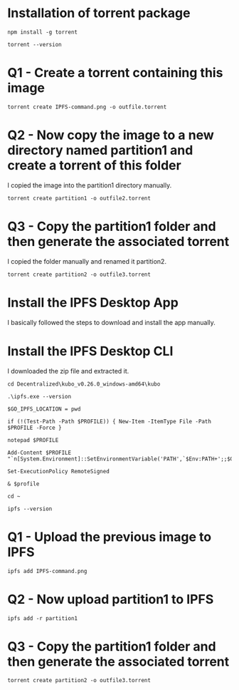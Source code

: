 # Installation of torrent package
```
npm install -g torrent

torrent --version
```

# Q1 - Create a torrent containing this image
```
torrent create IPFS-command.png -o outfile.torrent
```

# Q2 - Now copy the image to a new directory named partition1 and create a torrent of this folder

I copied the image into the partition1 directory manually.
```
torrent create partition1 -o outfile2.torrent
```

# Q3 - Copy the partition1 folder and then generate the associated torrent

I copied the folder manually and renamed it partition2.
```
torrent create partition2 -o outfile3.torrent
```

# Install the IPFS Desktop App

I basically followed the steps to download and install the app manually.

# Install the IPFS Desktop CLI

I downloaded the zip file and extracted it.
```
cd Decentralized\kubo_v0.26.0_windows-amd64\kubo

.\ipfs.exe --version

$GO_IPFS_LOCATION = pwd

if (!(Test-Path -Path $PROFILE)) { New-Item -ItemType File -Path $PROFILE -Force }

notepad $PROFILE

Add-Content $PROFILE "`n[System.Environment]::SetEnvironmentVariable('PATH',`$Env:PATH+';;$GO_IPFS_LOCATION')"

Set-ExecutionPolicy RemoteSigned

& $profile

cd ~

ipfs --version
```

# Q1 - Upload the previous image to IPFS
```
ipfs add IPFS-command.png
```

# Q2 - Now upload partition1 to IPFS
```
ipfs add -r partition1
```

# Q3 - Copy the partition1 folder and then generate the associated torrent
```
torrent create partition2 -o outfile3.torrent
```

